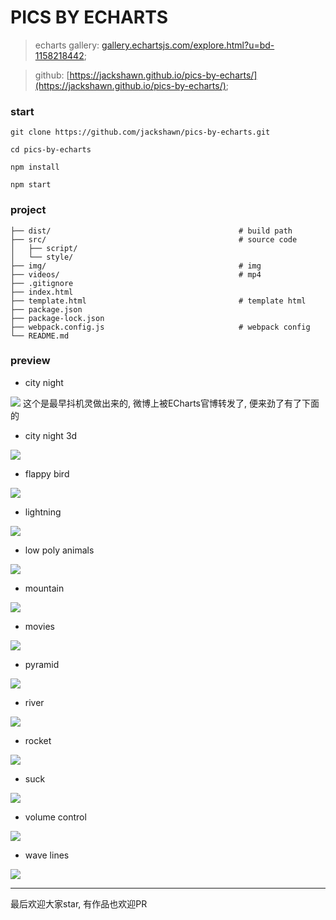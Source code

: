 # PICS BY ECHARTS

> echarts gallery: [gallery.echartsjs.com/explore.html?u=bd-1158218442](http://gallery.echartsjs.com/explore.html?u=bd-1158218442);

> github: [https://jackshawn.github.io/pics-by-echarts/](https://jackshawn.github.io/pics-by-echarts/);


### start

```
git clone https://github.com/jackshawn/pics-by-echarts.git

cd pics-by-echarts

npm install

npm start
```

### project

```
├── dist/                                          # build path
├── src/                                           # source code
│   ├── script/                                    
│   └── style/                                     
├── img/                                           # img
├── videos/                                        # mp4
├── .gitignore
├── index.html
├── template.html                                  # template html
├── package.json
├── package-lock.json
├── webpack.config.js                              # webpack config
└── README.md

```

### preview

* city night

![](img/city-night.png)
这个是最早抖机灵做出来的, 微博上被ECharts官博转发了, 便来劲了有了下面的

* city night 3d

![](img/city-night-3d.png)

* flappy bird

![](img/flappy-bird.png)

* lightning

![](img/lightning.png)

* low poly animals

![](img/low-poly-animals.png)

* mountain

![](img/mountain.png)

* movies

![](img/movies.png)

* pyramid

![](img/pyramid.png)

* river

![](img/river.png)

* rocket

![](img/rocket.png)

* suck

![](img/suck.png)

* volume control

![](img/volume-control.png)

* wave lines

![](img/wave-lines.png)

---

最后欢迎大家star, 有作品也欢迎PR

